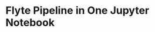 # Flyte Pipeline in One Jupyter Notebook

```{rli} https://raw.githubusercontent.com/flyteorg/flytesnacks/master/examples/exploratory_data_analysis/exploratory_data_analysis/notebook.py
```